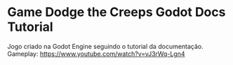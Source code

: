 # Game Dodge the Creeps Godot Docs Tutorial 
 Jogo criado na Godot Engine seguindo o tutorial da documentação.
 Gameplay: https://www.youtube.com/watch?v=vJ3rWq-Lgn4
